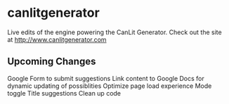 # canlitgenerator

Live edits of the engine powering the CanLit Generator. Check out the site at http://www.canlitgenerator.com


Upcoming Changes
---
Google Form to submit suggestions
Link content to Google Docs for dynamic updating of possiblities
Optimize page load experience
Mode toggle
Title suggestions
Clean up code
